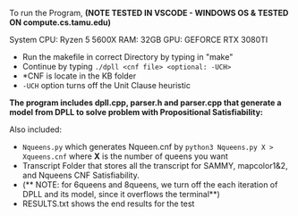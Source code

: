 To run the Program, **(NOTE TESTED IN VSCODE - WINDOWS OS & TESTED ON compute.cs.tamu.edu)**

System CPU: Ryzen 5 5600X
RAM: 32GB
GPU: GEFORCE RTX 3080TI

- Run the makefile in correct Directory by typing in  "make"
- Continue by typing ```./dpll <cnf file> <optional: -UCH>```
- *CNF is locate in the KB folder
- ```-UCH``` option turns off the Unit Clause heuristic

**The program includes dpll.cpp, parser.h and parser.cpp that generate a model from DPLL to solve problem with Propositional Satisfiability:**

Also included: 
- ```Nqueens.py``` which generates Nqueen.cnf by ```python3 Nqueens.py X > Xqueens.cnf``` where **X** is the number of queens you want
- Transcript Folder that stores all the transcript for SAMMY, mapcolor1&2, and Nqueens CNF Satisfiability. 
- (** NOTE: for 6queens and 8queens, we turn off the each iteration of DPLL and its model, since it overflows the terminal**)
- RESULTS.txt shows the end results for the test


